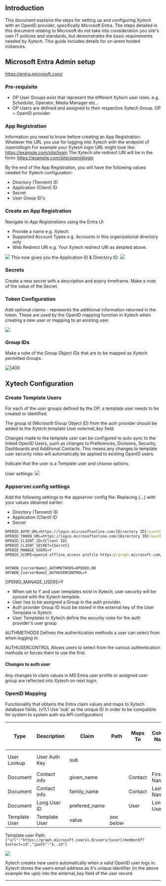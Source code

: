 ## Introduction
This document explains the steps for setting up and configuring Xytech with an OpenID provider, specifically Microsoft Entra.
The steps detailed in this document relating to Microsoft do not take into consideration you site's own IT policies and standards, but demonstrates the basic requirements needed by Xytech.
This guide includes details for on-prem hosted instances.

## Microsoft Entra Admin setup
https://entra.microsoft.com/
### Pre-requisite
- OP User Groups exist that represent the different Xytech user roles. e.g. Scheduler, Operator, Media Manager etc...
- OP Users are defined and assigned to their respective Xytech Group.
OP = OpenID provider
### App Registration
Information you need to know before creating an App Registration:
Whatever the URL you use for logging into Xytech with the endpoint of /openidlogin
For example your Xytech login URL might look like: https://example.com/site/login
The Xytech site redirect URI will be in the form: https://example.com/site/openidlogin

By the end of the App Registration, you will have the following values needed for Xytech configuration:
- Directory (Tennent) ID
- Application (Client) ID
- Secret 
- User Group ID's 

### Create an App Registration
Navigate to *App Registrations* using the Entra UI
- Provide a name e.g. Xytech
- Supported Account Types e.g. Accounts in this organizational directory only
- Web Redirect URI e.g. Your Xytech redirect URI as detailed above.

![](assets/Pasted%20image%2020241018165306.png)
This now gives you the Application ID & Directory ID: 
![](assets/Pasted%20image%2020241018165325.png)

###  Secrets
Create a new secret with a description and expiry timeframe.
Make a note of the value of the Secret.

### Token Configuration
Add optional claims - represents the additional information returned in the token.
These are used by the OpenID mapping function in Xytech when creating a new user or mapping to an existing user.

![](assets/Pasted%20image%2020241018165420.png)


### Group IDs
Make a note of the Group Object IDs that are to be mapped as Xytech permitted Groups.

![|400](assets/Pasted%20image%2020241018165433.png)


## Xytech Configuration

### Create Template Users
For each of the user groups defined by the OP, a template user needs to be created or identified.

The group id (Microsoft Group Object ID) from the auth provider should be added to the Xytech template User *external_key* field.

Changes made to the template user can be configured to auto sync to the linked OpenID Users, such as changes to Preferences, Divisions, Security, Dashboards and Additional Contacts. This means any changes to template user security roles will automatically be applied to existing OpenID users.

Indicate that the user is a Template user and choose options.

User settings:
![](assets/Pasted%20image%2020241018165459.png)

### Appserver.config settings

Add the following settings to the appserver config file:
Replacing {...} with your values obtained earlier:

- Directory (Tennent) ID
- Application (Client) ID
- Secret 

```cmd
OPENID_AUTH_URL=https://login.microsoftonline.com/{Directory ID}/oauth2/v2.0/authorize
OPENID_TOKEN_URL=https://login.microsoftonline.com/{Directory ID}/oauth2/v2.0/token
OPENID_CLIENT_ID={Client ID}
OPENID_CLIENT_SECRET={Secret}
OPENID_MANAGE_USERS=Y
OPENID_SCOPE=openid offline_access profile https://graph.microsoft.com/.default


SKYWEB_{serverName}_AUTHMETHODS=OPENID,DB
SKYWEB_{serverName}_AUTHUSERCONTROL=Y
```

OPENID_MANAGE_USERS=Y 
- When set to Y and user templates exist in Xytech, user security will be synced with the Xytech template. 
- User has to be assigned a Group in the auth provider.
- Auth provider Group ID must be stored in the external key of the User Template in Xytech
- User Templates in Xytech define the security roles for the auth provider's user group

AUTHMETHODS
Defines the authentication methods a user can select from when logging in.

AUTHUSERCONTROL
Allows users to select from the various authentication methods or forces them to use the first.

#### Changes to auth user
Any changes to claim values in MS Entra user profile or assigned user group are reflected into Xytech on next login. 

### OpenID Mapping
Functionality that obtains the Entra claim values and maps to Xytech database fields.
(v11.1 Use 'sub' as the unique ID in order to be compatible for system to system auth via API configuration)

| Type          | Description   | Claim         | Path        | Maps To | Column Name  | Resolve from Column Name |
| ------------- | ------------- | ------------- | ----------- | ------- | ------------ | ------------------------ |
| User Lookup   | User Auth Key | sub           |             |         |              | Ext Auth Key             |
| Document      | Contact info  | given_name    |             | Contact | First Name   |                          |
| Document      | Contact Info  | family_name   |             | Contact | Last Name    |                          |
| Document      | Long User ID  | prefered_name |             | User    | Long User ID |                          |
| Template User | Template User | value         | *see below* |         |              | External Key             |

Template user Path: `{"url":"https://graph.microsoft.com/v1.0/users/{user}/memberOf?$select=id","jpath":"$..id"}`

![](assets/Pasted%20image%2020241018165543.png)


Xytech creates new users automatically when a valid OpenID user logs in. Xytech stores the users email address as it's unique identifier (in the above example the upn) into the external_key field of the user record.

-------
